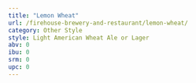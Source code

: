 ```yaml
---
title: "Lemon Wheat"
url: /firehouse-brewery-and-restaurant/lemon-wheat/
category: Other Style
style: Light American Wheat Ale or Lager
abv: 0
ibu: 0
srm: 0
upc: 0
---
```


